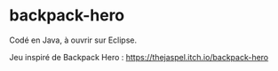 # backpack-hero

Codé en Java, à ouvrir sur Eclipse.

Jeu inspiré de Backpack Hero : 
https://thejaspel.itch.io/backpack-hero
